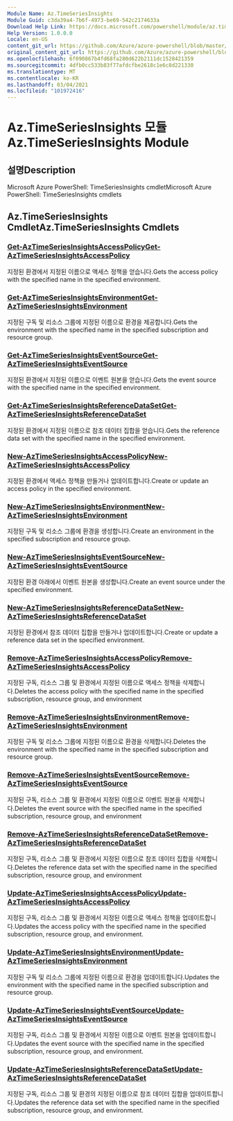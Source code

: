 ```yaml
---
Module Name: Az.TimeSeriesInsights
Module Guid: c3da39a4-7b6f-4973-be69-542c2174633a
Download Help Link: https://docs.microsoft.com/powershell/module/az.timeseriesinsights
Help Version: 1.0.0.0
Locale: en-US
content_git_url: https://github.com/Azure/azure-powershell/blob/master/src/TimeSeriesInsights/help/Az.TimeSeriesInsights.md
original_content_git_url: https://github.com/Azure/azure-powershell/blob/master/src/TimeSeriesInsights/help/Az.TimeSeriesInsights.md
ms.openlocfilehash: 6f090867b4fd68fa280d622b2111dc1528421359
ms.sourcegitcommit: 4dfb0cc533b83f77afdcfbe2618c1e6c8d221330
ms.translationtype: MT
ms.contentlocale: ko-KR
ms.lasthandoff: 03/04/2021
ms.locfileid: "101972416"
---
```

# <span data-ttu-id="ce0f9-101">Az.TimeSeriesInsights 모듈</span><span class="sxs-lookup"><span data-stu-id="ce0f9-101">Az.TimeSeriesInsights Module</span></span>
## <span data-ttu-id="ce0f9-102">설명</span><span class="sxs-lookup"><span data-stu-id="ce0f9-102">Description</span></span>
<span data-ttu-id="ce0f9-103">Microsoft Azure PowerShell: TimeSeriesInsights cmdlet</span><span class="sxs-lookup"><span data-stu-id="ce0f9-103">Microsoft Azure PowerShell: TimeSeriesInsights cmdlets</span></span>

## <span data-ttu-id="ce0f9-104">Az.TimeSeriesInsights Cmdlet</span><span class="sxs-lookup"><span data-stu-id="ce0f9-104">Az.TimeSeriesInsights Cmdlets</span></span>
### [<span data-ttu-id="ce0f9-105">Get-AzTimeSeriesInsightsAccessPolicy</span><span class="sxs-lookup"><span data-stu-id="ce0f9-105">Get-AzTimeSeriesInsightsAccessPolicy</span></span>](Get-AzTimeSeriesInsightsAccessPolicy.md)
<span data-ttu-id="ce0f9-106">지정된 환경에서 지정된 이름으로 액세스 정책을 얻습니다.</span><span class="sxs-lookup"><span data-stu-id="ce0f9-106">Gets the access policy with the specified name in the specified environment.</span></span>

### [<span data-ttu-id="ce0f9-107">Get-AzTimeSeriesInsightsEnvironment</span><span class="sxs-lookup"><span data-stu-id="ce0f9-107">Get-AzTimeSeriesInsightsEnvironment</span></span>](Get-AzTimeSeriesInsightsEnvironment.md)
<span data-ttu-id="ce0f9-108">지정된 구독 및 리소스 그룹에 지정된 이름으로 환경을 제공합니다.</span><span class="sxs-lookup"><span data-stu-id="ce0f9-108">Gets the environment with the specified name in the specified subscription and resource group.</span></span>

### [<span data-ttu-id="ce0f9-109">Get-AzTimeSeriesInsightsEventSource</span><span class="sxs-lookup"><span data-stu-id="ce0f9-109">Get-AzTimeSeriesInsightsEventSource</span></span>](Get-AzTimeSeriesInsightsEventSource.md)
<span data-ttu-id="ce0f9-110">지정된 환경에서 지정된 이름으로 이벤트 원본을 얻습니다.</span><span class="sxs-lookup"><span data-stu-id="ce0f9-110">Gets the event source with the specified name in the specified environment.</span></span>

### [<span data-ttu-id="ce0f9-111">Get-AzTimeSeriesInsightsReferenceDataSet</span><span class="sxs-lookup"><span data-stu-id="ce0f9-111">Get-AzTimeSeriesInsightsReferenceDataSet</span></span>](Get-AzTimeSeriesInsightsReferenceDataSet.md)
<span data-ttu-id="ce0f9-112">지정된 환경에서 지정된 이름으로 참조 데이터 집합을 얻습니다.</span><span class="sxs-lookup"><span data-stu-id="ce0f9-112">Gets the reference data set with the specified name in the specified environment.</span></span>

### [<span data-ttu-id="ce0f9-113">New-AzTimeSeriesInsightsAccessPolicy</span><span class="sxs-lookup"><span data-stu-id="ce0f9-113">New-AzTimeSeriesInsightsAccessPolicy</span></span>](New-AzTimeSeriesInsightsAccessPolicy.md)
<span data-ttu-id="ce0f9-114">지정된 환경에서 액세스 정책을 만들거나 업데이트합니다.</span><span class="sxs-lookup"><span data-stu-id="ce0f9-114">Create or update an access policy in the specified environment.</span></span>

### [<span data-ttu-id="ce0f9-115">New-AzTimeSeriesInsightsEnvironment</span><span class="sxs-lookup"><span data-stu-id="ce0f9-115">New-AzTimeSeriesInsightsEnvironment</span></span>](New-AzTimeSeriesInsightsEnvironment.md)
<span data-ttu-id="ce0f9-116">지정된 구독 및 리소스 그룹에 환경을 생성합니다.</span><span class="sxs-lookup"><span data-stu-id="ce0f9-116">Create an environment in the specified subscription and resource group.</span></span>

### [<span data-ttu-id="ce0f9-117">New-AzTimeSeriesInsightsEventSource</span><span class="sxs-lookup"><span data-stu-id="ce0f9-117">New-AzTimeSeriesInsightsEventSource</span></span>](New-AzTimeSeriesInsightsEventSource.md)
<span data-ttu-id="ce0f9-118">지정된 환경 아래에서 이벤트 원본을 생성합니다.</span><span class="sxs-lookup"><span data-stu-id="ce0f9-118">Create an event source under the specified environment.</span></span>

### [<span data-ttu-id="ce0f9-119">New-AzTimeSeriesInsightsReferenceDataSet</span><span class="sxs-lookup"><span data-stu-id="ce0f9-119">New-AzTimeSeriesInsightsReferenceDataSet</span></span>](New-AzTimeSeriesInsightsReferenceDataSet.md)
<span data-ttu-id="ce0f9-120">지정된 환경에서 참조 데이터 집합을 만들거나 업데이트합니다.</span><span class="sxs-lookup"><span data-stu-id="ce0f9-120">Create or update a reference data set in the specified environment.</span></span>

### [<span data-ttu-id="ce0f9-121">Remove-AzTimeSeriesInsightsAccessPolicy</span><span class="sxs-lookup"><span data-stu-id="ce0f9-121">Remove-AzTimeSeriesInsightsAccessPolicy</span></span>](Remove-AzTimeSeriesInsightsAccessPolicy.md)
<span data-ttu-id="ce0f9-122">지정된 구독, 리소스 그룹 및 환경에서 지정된 이름으로 액세스 정책을 삭제합니다.</span><span class="sxs-lookup"><span data-stu-id="ce0f9-122">Deletes the access policy with the specified name in the specified subscription, resource group, and environment</span></span>

### [<span data-ttu-id="ce0f9-123">Remove-AzTimeSeriesInsightsEnvironment</span><span class="sxs-lookup"><span data-stu-id="ce0f9-123">Remove-AzTimeSeriesInsightsEnvironment</span></span>](Remove-AzTimeSeriesInsightsEnvironment.md)
<span data-ttu-id="ce0f9-124">지정된 구독 및 리소스 그룹에 지정된 이름으로 환경을 삭제합니다.</span><span class="sxs-lookup"><span data-stu-id="ce0f9-124">Deletes the environment with the specified name in the specified subscription and resource group.</span></span>

### [<span data-ttu-id="ce0f9-125">Remove-AzTimeSeriesInsightsEventSource</span><span class="sxs-lookup"><span data-stu-id="ce0f9-125">Remove-AzTimeSeriesInsightsEventSource</span></span>](Remove-AzTimeSeriesInsightsEventSource.md)
<span data-ttu-id="ce0f9-126">지정된 구독, 리소스 그룹 및 환경에서 지정된 이름으로 이벤트 원본을 삭제합니다.</span><span class="sxs-lookup"><span data-stu-id="ce0f9-126">Deletes the event source with the specified name in the specified subscription, resource group, and environment</span></span>

### [<span data-ttu-id="ce0f9-127">Remove-AzTimeSeriesInsightsReferenceDataSet</span><span class="sxs-lookup"><span data-stu-id="ce0f9-127">Remove-AzTimeSeriesInsightsReferenceDataSet</span></span>](Remove-AzTimeSeriesInsightsReferenceDataSet.md)
<span data-ttu-id="ce0f9-128">지정된 구독, 리소스 그룹 및 환경에서 지정된 이름으로 참조 데이터 집합을 삭제합니다.</span><span class="sxs-lookup"><span data-stu-id="ce0f9-128">Deletes the reference data set with the specified name in the specified subscription, resource group, and environment</span></span>

### [<span data-ttu-id="ce0f9-129">Update-AzTimeSeriesInsightsAccessPolicy</span><span class="sxs-lookup"><span data-stu-id="ce0f9-129">Update-AzTimeSeriesInsightsAccessPolicy</span></span>](Update-AzTimeSeriesInsightsAccessPolicy.md)
<span data-ttu-id="ce0f9-130">지정된 구독, 리소스 그룹 및 환경에서 지정된 이름으로 액세스 정책을 업데이트합니다.</span><span class="sxs-lookup"><span data-stu-id="ce0f9-130">Updates the access policy with the specified name in the specified subscription, resource group, and environment.</span></span>

### [<span data-ttu-id="ce0f9-131">Update-AzTimeSeriesInsightsEnvironment</span><span class="sxs-lookup"><span data-stu-id="ce0f9-131">Update-AzTimeSeriesInsightsEnvironment</span></span>](Update-AzTimeSeriesInsightsEnvironment.md)
<span data-ttu-id="ce0f9-132">지정된 구독 및 리소스 그룹에 지정된 이름으로 환경을 업데이트합니다.</span><span class="sxs-lookup"><span data-stu-id="ce0f9-132">Updates the environment with the specified name in the specified subscription and resource group.</span></span>

### [<span data-ttu-id="ce0f9-133">Update-AzTimeSeriesInsightsEventSource</span><span class="sxs-lookup"><span data-stu-id="ce0f9-133">Update-AzTimeSeriesInsightsEventSource</span></span>](Update-AzTimeSeriesInsightsEventSource.md)
<span data-ttu-id="ce0f9-134">지정된 구독, 리소스 그룹 및 환경에서 지정된 이름으로 이벤트 원본을 업데이트합니다.</span><span class="sxs-lookup"><span data-stu-id="ce0f9-134">Updates the event source with the specified name in the specified subscription, resource group, and environment.</span></span>

### [<span data-ttu-id="ce0f9-135">Update-AzTimeSeriesInsightsReferenceDataSet</span><span class="sxs-lookup"><span data-stu-id="ce0f9-135">Update-AzTimeSeriesInsightsReferenceDataSet</span></span>](Update-AzTimeSeriesInsightsReferenceDataSet.md)
<span data-ttu-id="ce0f9-136">지정된 구독, 리소스 그룹 및 환경의 지정된 이름으로 참조 데이터 집합을 업데이트합니다.</span><span class="sxs-lookup"><span data-stu-id="ce0f9-136">Updates the reference data set with the specified name in the specified subscription, resource group, and environment.</span></span>

